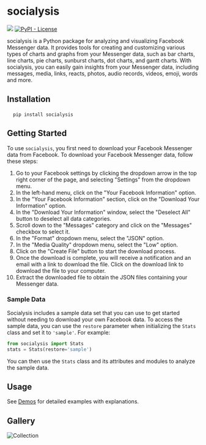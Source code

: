 # socialysis
[![](https://img.shields.io/pypi/v/socialysis)](https://pypi.org/project/socialysis/)
[![PyPI - License](https://img.shields.io/pypi/l/socialysis)](LICENSE)

socialysis is a Python package for analyzing and visualizing Facebook Messenger data. It provides tools for creating and customizing various types of charts and graphs from your Messenger data, such as bar charts, line charts, pie charts, sunburst charts, dot charts, and gantt charts. With socialysis, you can easily gain insights from your Messenger data, including messages, media, links, reacts, photos, audio records, videos, emoji, words and more.

## Installation

    `pip install socialysis`
    
## Getting Started

To use `socialysis`, you first need to download your Facebook Messenger data from Facebook.
To download your Facebook Messenger data, follow these steps:

1. Go to your Facebook settings by clicking the dropdown arrow in the top right corner of the page, and selecting "Settings" from the dropdown menu.
2. In the left-hand menu, click on the "Your Facebook Information" option.
3. In the "Your Facebook Information" section, click on the "Download Your Information" option.
4. In the "Download Your Information" window, select the "Deselect All" button to deselect all data categories.
5. Scroll down to the "Messages" category and click on the "Messages" checkbox to select it.
6. In the "Format" dropdown menu, select the "JSON" option.
7. In the "Media Quality" dropdown menu, select the "Low" option.
8. Click on the "Create File" button to start the download process.
9. Once the download is complete, you will receive a notification and an email with a link to download the file. Click on the download link to download the file to your computer.
10. Extract the downloaded file to obtain the JSON files containing your Messenger data.

### Sample Data

Socialysis includes a sample data set that you can use to get started without needing to download your own Facebook data. To access the sample data, you can use the `restore` parameter when initializing the `Stats` class and set it to `'sample'`. For example:
  ```python
  from socialysis import Stats
  stats = Stats(restore='sample')
  ```
You can then use the `Stats` class and its attributes and modules to analyze the sample data.

## Usage
  See [Demos](./Demos) for detailed examples with explanations.
  
## Gallery

![Collection](/Gallery/Collections_3_2.png)

